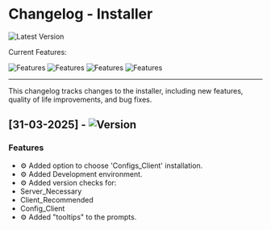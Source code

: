 # Changelog - Installer  


![Latest Version](https://img.shields.io/badge/Latest_Version-2.4-blue)

Current Features:

![Features](https://img.shields.io/badge/Mod_Installation-brightblue)
![Features](https://img.shields.io/badge/Config_Installation-brightblue)
![Features](https://img.shields.io/badge/Setting_Installation-brightblue)
![Features](https://img.shields.io/badge/Auto_Extracting-brightblue)

---

This changelog tracks changes to the installer, including new features, quality of life improvements, and bug fixes.  

## [31-03-2025] - ![Version](https://img.shields.io/badge/Version-2.4-blue)  

### Features  
- ⚙️ Added option to choose 'Configs_Client' installation.
- ⚙️ Added Development environment.
- ⚙️ Added version checks for:
 - Server_Necessary
 - Client_Recommended
 - Config_Client
- ⚙️ Added "tooltips" to the prompts.

<!--
## [2025-03-31] - Version 2.0.1 ![Version](https://img.shields.io/badge/Version-2.0.1-blue)  

### QOL  
- 🎨 Redesigned UI for easier navigation.  

### Features  
- ⚙️ Added option to choose installation path.  

### Bug Fixes  
- 🛠 Fixed issue where the installer would not detect Java correctly.  

-->